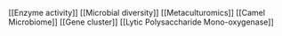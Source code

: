 [[Enzyme activity]]
[[Microbial diversity]]
[[Metaculturomics]]
[[Camel Microbiome]]
[[Gene cluster]]
[[Lytic Polysaccharide Mono-oxygenase]]
